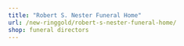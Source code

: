 ```yaml
---
title: "Robert S. Nester Funeral Home"
url: /new-ringgold/robert-s-nester-funeral-home/
shop: funeral directors
---
```

